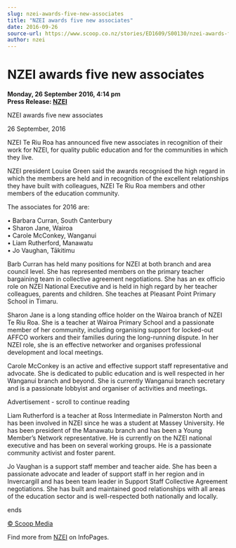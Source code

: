 ```yaml
---
slug: nzei-awards-five-new-associates
title: "NZEI awards five new associates"
date: 2016-09-26
source-url: https://www.scoop.co.nz/stories/ED1609/S00130/nzei-awards-five-new-associates.htm
author: nzei
---
```

NZEI awards five new associates
===============================

**Monday, 26 September 2016, 4:14 pm**  
**Press Release: [NZEI](https://info.scoop.co.nz/NZEI)**

  
NZEI awards five new associates

26 September, 2016

  
NZEI Te Riu Roa has announced five new associates in recognition of their work for NZEI, for quality public education and for the communities in which they live.

NZEI president Louise Green said the awards recognised the high regard in which the members are held and in recognition of the excellent relationships they have built with colleagues, NZEI Te Riu Roa members and other members of the education community.

The associates for 2016 are:

• Barbara Curran, South Canterbury  
• Sharon Jane, Wairoa  
• Carole McConkey, Wanganui  
• Liam Rutherford, Manawatu  
• Jo Vaughan, Tākitimu

Barb Curran has held many positions for NZEI at both branch and area council level. She has represented members on the primary teacher bargaining team in collective agreement negotiations. She has an ex officio role on NZEI National Executive and is held in high regard by her teacher colleagues, parents and children. She teaches at Pleasant Point Primary School in Timaru.

Sharon Jane is a long standing office holder on the Wairoa branch of NZEI Te Riu Roa. She is a teacher at Wairoa Primary School and a passionate member of her community, including organising support for locked-out AFFCO workers and their families during the long-running dispute. In her NZEI role, she is an effective networker and organises professional development and local meetings.

Carole McConkey is an active and effective support staff representative and advocate. She is dedicated to public education and is well respected in her Wanganui branch and beyond. She is currently Wanganui branch secretary and is a passionate lobbyist and organiser of activities and meetings.

Advertisement - scroll to continue reading





Liam Rutherford is a teacher at Ross Intermediate in Palmerston North and has been involved in NZEI since he was a student at Massey University. He has been president of the Manawatu branch and has been a Young Member’s Network representative. He is currently on the NZEI national executive and has been on several working groups. He is a passionate community activist and foster parent.

Jo Vaughan is a support staff member and teacher aide. She has been a passionate advocate and leader of support staff in her region and in Invercargill and has been team leader in Support Staff Collective Agreement negotiations. She has built and maintained good relationships with all areas of the education sector and is well-respected both nationally and locally.

ends

[© Scoop Media](http://www.scoop.co.nz/about/terms.html)

Find more from [NZEI](https://info.scoop.co.nz/NZEI) on InfoPages.